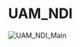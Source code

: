 # UAM_NDI

![UAM_NDI_Main](https://github.com/user-attachments/assets/7b3d5cc5-1799-4e0f-9c4b-d2fdbaa855b6)

